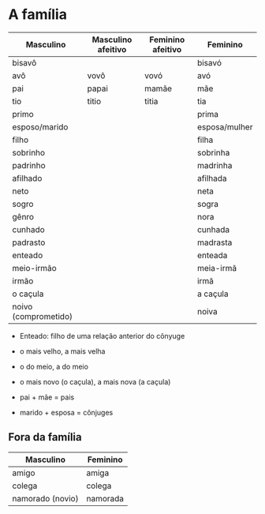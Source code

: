 # A família

| Masculino | Masculino afeitivo | Feminino afeitivo | Feminino|
| -- | -- | -- | -- |
| bisavô | | | bisavó |
| avô | vovô | vovó | avó |
| pai | papai | mamãe | mãe |
| tio | titio | titia | tia |
| primo | | | prima |
| esposo/marido | | | esposa/mulher |
| filho | | | filha |
| sobrinho | | | sobrinha |
| padrinho | | | madrinha |
| afilhado | | | afilhada |
| neto | | | neta |
| sogro | | | sogra |
| gênro | | | nora |
| cunhado | | | cunhada |
| padrasto | | | madrasta |
| enteado | | | enteada |
| meio-irmão | | | meia-irmã |
| irmão | | | irmã |
| o caçula | | | a caçula |
| noivo (comprometido) | | | noiva |

* Enteado: filho de uma relação anterior do cônyuge

* o mais velho, a mais velha
* o do meio, a do meio
* o mais novo (o caçula), a mais nova (a caçula)
* pai + mãe = pais
* marido + esposa = cônjuges

## Fora da família

| Masculino | Feminino |
| -- | -- |
| amigo | amiga |
| colega | colega |
| namorado (novio) | namorada |
